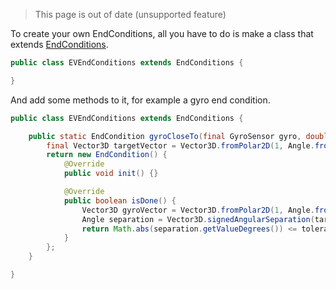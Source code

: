 > This page is out of date (unsupported feature)

To create your own EndConditions, all you have to do is make a class that extends [EndConditions](EndConditions.md).
```java
public class EVEndConditions extends EndConditions {

}
```

And add some methods to it, for example a gyro end condition.
```java
public class EVEndConditions extends EndConditions {

    public static EndCondition gyroCloseTo(final GyroSensor gyro, double targetDegrees, final double toleranceDegrees){
        final Vector3D targetVector = Vector3D.fromPolar2D(1, Angle.fromDegrees(targetDegrees));
        return new EndCondition() {
            @Override
            public void init() {}

            @Override
            public boolean isDone() {
                Vector3D gyroVector = Vector3D.fromPolar2D(1, Angle.fromDegrees(gyro.getHeading()));
                Angle separation = Vector3D.signedAngularSeparation(targetVector, gyroVector);
                return Math.abs(separation.getValueDegrees()) <= toleranceDegrees;
            }
        };
    }

}
```